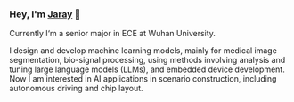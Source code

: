 ### Hey, I'm [Jaray](https://skylanding.github.io) 👋

Currently I‘m a senior major in ECE at Wuhan University.

I design and develop machine learning models, mainly for medical image segmentation, bio-signal processing, using methods involving analysis and tuning large language models (LLMs), and embedded device development. Now I am interested in AI applications in scenario construction, including autonomous driving and chip layout.


